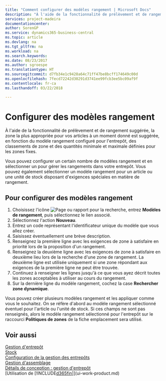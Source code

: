 ```yaml
---
title: "Comment configurer des modèles rangement | Microsoft Docs"
description: "À l'aide de la fonctionnalité de prélèvement et de rangement suggérée, la zone la plus appropriée pour vos articles à un moment donné est suggérée, en fonction du modèle rangement configuré pour l'entrepôt, des classements de zone et des quantités minimale et maximale définies pour les zones fixes."
services: project-madeira
documentationcenter: 
author: SorenGP
ms.service: dynamics365-business-central
ms.topic: article
ms.devlang: na
ms.tgt_pltfrm: na
ms.workload: na
ms.search.keywords: 
ms.date: 08/23/2017
ms.author: sgroespe
ms.translationtype: HT
ms.sourcegitcommit: d7fb34e1c9428a64c71ff47be8bcff174649c00d
ms.openlocfilehash: 7fecd72242d30291d3741ee99fcb3ee5bc09af9f
ms.contentlocale: fr-ca
ms.lasthandoff: 03/22/2018

---
```

# <a name="set-up-put-away-templates"></a>Configurer des modèles rangement
À l'aide de la fonctionnalité de prélèvement et de rangement suggérée, la zone la plus appropriée pour vos articles à un moment donné est suggérée, en fonction du modèle rangement configuré pour l'entrepôt, des classements de zone et des quantités minimale et maximale définies pour les zones fixes.  

Vous pouvez configurer un certain nombre de modèles rangement et en sélectionner un pour gérer les rangements dans votre entrepôt. Vous pouvez également sélectionner un modèle rangement pour un article ou une unité de stock disposant d'exigences spéciales en matière de rangement.  

## <a name="to-set-up-put-away-templates"></a>Pour configurer des modèles rangement  
1.  Choisissez l'icône ![Page ou rapport pour la recherche](media/ui-search/search_small.png "icône Page ou rapport pour la recherche"), entrez **Modèles de rangement**, puis sélectionnez le lien associé.  
2.  Sélectionnez l'action **Nouveau**.  
3.  Entrez un code représentant l'identificateur unique du modèle que vous allez créer.  
4.  Saisissez éventuellement une brève description.  
5.  Renseignez la première ligne avec les exigences de zone à satisfaire en priorité lors de la proposition d'un rangement.  
6.  Renseignez la deuxième ligne avec les exigences de zone à satisfaire en deuxième lieu lors de la recherche d'une zone de rangement. La deuxième ligne est utilisée uniquement si une zone répondant aux exigences de la première ligne ne peut être trouvée.  
7.  Continuez à renseigner les lignes jusqu'à ce que vous ayez décrit toutes les zones acceptables à utiliser au cours du rangement.  
8.  Sur la dernière ligne du modèle rangement, cochez la case **Rechercher zone dynamique**.  

Vous pouvez créer plusieurs modèles rangement et les appliquer comme vous le souhaitez. On se réfère d'abord au modèle rangement sélectionné éventuel pour l'article ou l'unité de stock. Si ces champs ne sont pas renseignés, alors le modèle rangement sélectionné pour l'entrepôt sur le raccourci **Politiques de zones** de la fiche emplacement sera utilisé.  

## <a name="see-also"></a>Voir aussi  
[Gestion d'entrepôt](warehouse-manage-warehouse.md)  
[Stock](inventory-manage-inventory.md)  
[Configuration de la gestion des entrepôts](warehouse-setup-warehouse.md)     
[Gestion d'assemblage](assembly-assemble-items.md)    
[Détails de conception : gestion d'entrepôt](design-details-warehouse-management.md)  
[Utilisation de [!INCLUDE[d365fin](includes/d365fin_md.md)]](ui-work-product.md)

